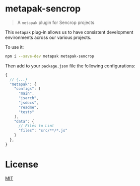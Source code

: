 <!--
# This file is automatically generated by a
# `metapak` module. Do NOT change it in
# place, your changes would be overriden.
-->

# metapak-sencrop
> A `metapak` plugin for Sencrop projects



[//]: # (::contents:start)

This `metapak` plug-in allows us to
 have consistent development environments
  across our various projects.

To use it:
```sh
npm i --save-dev metapak metapak-sencrop
```

Then add to your `package.json` file the
 following configurations:
```js
{
  // {...}
  "metapak": {
    "configs": [
      "main",
      "jsarch",
      "jsdocs",
      "readme",
      "tests"
    ],
    "data": {
      // Files to Lint
      "files": "src/**/*.js"
    }
  },
}
```

[//]: # (::contents:end)

# License
[MIT](https://github.com/sencrop/metapak-sencrop/blob/master/LICENSE.md)
